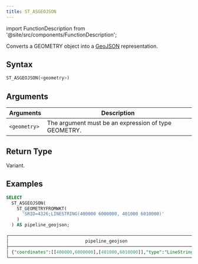 ```yaml
---
title: ST_ASGEOJSON
---
```

import FunctionDescription from '@site/src/components/FunctionDescription';

<FunctionDescription description="Introduced or updated: v1.2.427"/>

Converts a GEOMETRY object into a [GeoJSON](https://geojson.org/) representation.

## Syntax

```sql
ST_ASGEOJSON(<geometry>)
```

## Arguments

| Arguments    | Description                                          |
|--------------|------------------------------------------------------|
| `<geometry>` | The argument must be an expression of type GEOMETRY. |

## Return Type

Variant.

## Examples

```sql
SELECT
  ST_ASGEOJSON(
    ST_GEOMETRYFROMWKT(
      'SRID=4326;LINESTRING(400000 6000000, 401000 6010000)'
    )
  ) AS pipeline_geojson;

┌─────────────────────────────────────────────────────────────────────────┐
│                             pipeline_geojson                            │
├─────────────────────────────────────────────────────────────────────────┤
│ {"coordinates":[[400000,6000000],[401000,6010000]],"type":"LineString"} │
└─────────────────────────────────────────────────────────────────────────┘
```